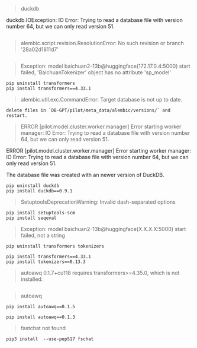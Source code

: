 

> duckdb

duckdb.IOException: IO Error: Trying to read a database file with version number 64, but we can only read version 51.

```shell
```



> alembic.script.revision.ResolutionError: No such revision or branch '28a02d1811d7'

```shell
```



> Exception: model baichuan2-13b@huggingface(172.17.0.4:5000) start failed, 'BaichuanTokenizer' object has no attribute 'sp_model'

```shell
pip uninstall transformers
pip install transformers==4.33.1
```



>  alembic.util.exc.CommandError: Target database is not up to date.

```shell
delete files in `DB-GPT/pilot/meta_data/alembic/versions/` and restart.
```



> ERROR [pilot.model.cluster.worker.manager] Error starting worker manager: IO Error: Trying to read a database file with version number 64, but we can only read version 51.

ERROR [pilot.model.cluster.worker.manager] Error starting worker manager: IO Error: Trying to read a database file with version number 64, but we can only read version 51.

The database file was created with an newer version of DuckDB.

```shell
pip uninstall duckdb
pip install duckdb==0.9.1
```



> SetuptoolsDeprecationWarning: Invalid dash-separated options

```shell
pip install setuptools-scm
pip install seqeval
```





> Exception: model baichuan2-13b@huggingface(X.X.X.X:5000) start failed, not a string

```shell
pip uninstall transformers tokenizers

pip install transformers==4.33.1 
pip install tokenizers==0.13.3
```





> autoawq 0.1.7+cu118 requires transformers>=4.35.0, which is not installed.

```shell
```



> autoawq

```shell
pip install autoawq==0.1.5

pip install autoawq==0.1.3
```





> fastchat not found

```shell
pip3 install  --use-pep517 fschat
```

